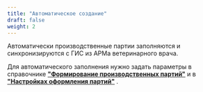 ```yaml
---
title: "Автоматическое создание"
draft: false
weight: 2
---
```


Автоматически производственные партии заполняются и синхронизируются с ГИС из АРМа ветеринарного врача.

Для автоматического заполнения нужно задать параметры в справочнике [**"Формирование производственных партий"**](../../NormativeReferenceInformation/FormationOfParties/FormationOfProductionBatches.md) и в [**"Настройках оформления партий"**](../../NormativeReferenceInformation/FormationOfParties/BatchDesignSettings.md) .
